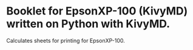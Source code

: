 # Booklet for EpsonXP-100 (KivyMD) written on Python with KivyMD.
Calculates sheets for printing for EpsonXP-100.
